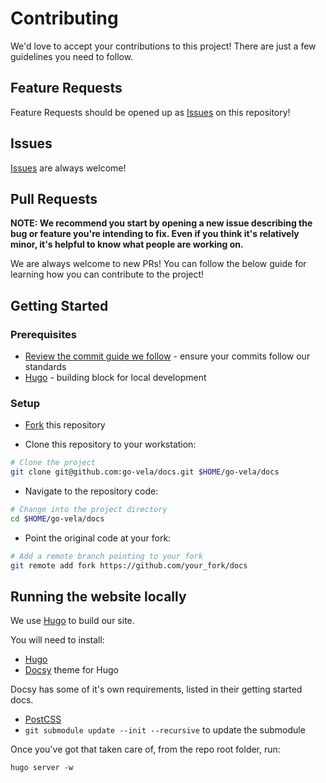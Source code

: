# Contributing

We'd love to accept your contributions to this project! There are just a few guidelines you need to follow.

## Feature Requests

Feature Requests should be opened up as [Issues](/issues/new/) on this repository!

## Issues

[Issues](/issues/new/) are always welcome!

## Pull Requests

**NOTE: We recommend you start by opening a new issue describing the bug or feature you're intending to fix. Even if you think it's relatively minor, it's helpful to know what people are working on.**

We are always welcome to new PRs! You can follow the below guide for learning how you can contribute to the project!

## Getting Started

### Prerequisites

* [Review the commit guide we follow](https://chris.beams.io/posts/git-commit/#seven-rules) - ensure your commits follow our standards
* [Hugo](https://gohugo.io/getting-started/installing/) - building block for local development

### Setup

* [Fork](/fork) this repository

* Clone this repository to your workstation:

```bash
# Clone the project
git clone git@github.com:go-vela/docs.git $HOME/go-vela/docs
```

* Navigate to the repository code:

```bash
# Change into the project directory
cd $HOME/go-vela/docs
```

* Point the original code at your fork:

```bash
# Add a remote branch pointing to your fork
git remote add fork https://github.com/your_fork/docs
```

## Running the website locally

We use [Hugo](https://github.com/gohugoio/hugo) to build our site.

You will need to install:

- [Hugo](https://github.com/gohugoio/hugo)
- [Docsy](https://www.docsy.dev/docs/getting-started) theme for Hugo

Docsy has some of it's own requirements, listed in their getting started docs.

- [PostCSS](https://www.docsy.dev/docs/getting-started/#install-postcss)
- `git submodule update --init --recursive` to update the submodule

Once you've got that taken care of, from the repo root folder, run:

```
hugo server -w
```
